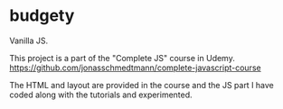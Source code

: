 # budgety
Vanilla JS.

This project is a part of the "Complete JS" course in Udemy.
https://github.com/jonasschmedtmann/complete-javascript-course

The HTML and layout are provided in the course and the JS part I have coded along with the tutorials and experimented.
